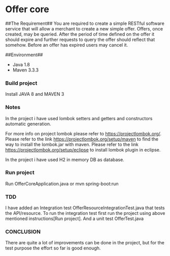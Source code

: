 # Offer core

##The Requirement##
You are required to create a simple RESTful software service that will
allow a merchant to create a new simple offer. Offers, once created, may be
queried. After the period of time defined on the offer it should expire and
further requests to query the offer should reflect that somehow. Before an offer
has expired users may cancel it.

##Environment##
- Java 1.8
- Maven 3.3.3

### Build project ###
Install JAVA 8 and MAVEN 3

### Notes ###
In the project i have used lombok setters and getters and constructors automatic generation.

For more info on project lombok please refer to https://projectlombok.org/. 
Please refer to the link https://projectlombok.org/setup/maven to find the way to install the lombok.jar with maven.
Please refer to the link https://projectlombok.org/setup/eclipse to install lombok plugin in eclipse.

In the project i have used H2 in memory DB as database.

### Run project ###
Run OfferCoreApplication.java
or
mvn spring-boot:run 

### TDD ###
I have added an Integration test OfferResourceIntegrationTest.java that tests the API/resource. To run the integration test first run the project using above mentioned instructions[Run project]. 
And a unit test OfferTest.java

### CONCLUSION ###
There are quite a lot of improvements can be done in the project, but for the test purpose the effort so far is good enough.

